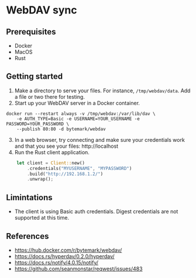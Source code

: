 # WebDAV sync

## Prerequisites

* Docker
* MacOS
* Rust

## Getting started

1. Make a directory to serve your files. For instance, `/tmp/webdav/data`. Add a file or two there for testing.
2. Start up your WebDAV server in a Docker container.
```shell
docker run --restart always -v /tmp/webdav:/var/lib/dav \
    -e AUTH_TYPE=Basic -e USERNAME=YOUR_USERNAME -e PASSWORD=YOUR_PASSWORD \
    --publish 80:80 -d bytemark/webdav
```
3. In a web browser, try connecting and make sure your credentials work and that you see your files: http://localhost
3. Run the Rust client application.
```rust
    let client = Client::new()
        .credentials("MYUSERNAME", "MYPASSWORD")
        .build("http://192.168.1.2/")
        .unwrap();
```

## Limintations

* The client is using Basic auth credentials. Digest credentials are not supported at this time.

## References

* https://hub.docker.com/r/bytemark/webdav/
* https://docs.rs/hyperdav/0.2.0/hyperdav/
* https://docs.rs/notify/4.0.15/notify/
* https://github.com/seanmonstar/reqwest/issues/483

